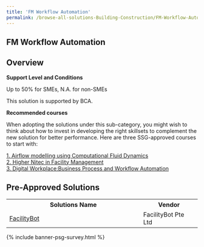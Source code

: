 ```yaml
---
title: 'FM Workflow Automation'
permalink: /browse-all-solutions-Building-Construction/FM-Workflow-Automation
---
```


## FM Workflow Automation
## Overview

**Support Level and Conditions**

Up to 50% for SMEs, N.A. for non-SMEs

This solution is supported by BCA.

**Recommended courses**

When adopting the solutions under this sub-category, you might wish to think about how to invest in developing the right skillsets to complement the new solution for better performance. Here are three SSG-approved courses to start with:

<a href='https://skillsfuture.gobusiness.gov.sg/course-directory/courses/TGS-2017506383'  target='_blank' rel='noopener'>1. Airflow modelling using Computational Fluid Dynamics</a><br>
<a href='https://skillsfuture.gobusiness.gov.sg/course-directory/courses/TGS-2015502157'  target='_blank' rel='noopener'>2. Higher Nitec in Facility Management</a><br>
<a href='https://skillsfuture.gobusiness.gov.sg/course-directory/courses/TGS-2022014139'  target='_blank' rel='noopener'>3. Digital Workplace:Business Process and Workflow Automation</a><br>

## Pre-Approved Solutions

<table>
<tr>
<th style='width: auto;'><b>Solutions Name</b></th>
<th style='width: 30%;'><b>Vendor</b></th>
</tr>
<tr>
<td><a href='/productivity-solutions-grant/solutionrepo/201938906W-FcltyBot-BC' target='_blank'>FacilityBot</a><br></td>
<td>FacilityBot Pte Ltd</td>
</tr>
</table>

{% include banner-psg-survey.html %}
